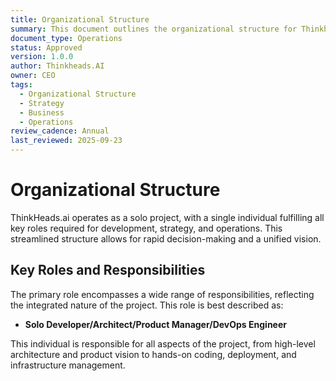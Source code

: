 ```yaml
---
title: Organizational Structure
summary: This document outlines the organizational structure for Thinkheads.AI, which operates as a solo project with a single individual fulfilling all key roles.
document_type: Operations
status: Approved
version: 1.0.0
author: Thinkheads.AI
owner: CEO
tags:
  - Organizational Structure
  - Strategy
  - Business
  - Operations
review_cadence: Annual
last_reviewed: 2025-09-23
---
```

# Organizational Structure

ThinkHeads.ai operates as a solo project, with a single individual fulfilling all key roles required for development, strategy, and operations. This streamlined structure allows for rapid decision-making and a unified vision.

## Key Roles and Responsibilities

The primary role encompasses a wide range of responsibilities, reflecting the integrated nature of the project. This role is best described as:

- **Solo Developer/Architect/Product Manager/DevOps Engineer**

This individual is responsible for all aspects of the project, from high-level architecture and product vision to hands-on coding, deployment, and infrastructure management.
